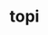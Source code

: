 ---
category: 4-letters
denotation: null
name: topi
reference_link: https://www.etymonline.com/word/topi
root_language: null
root_name: null
title: topi
type: free
word_sums:
- respelling: topi
  sum: 'Topi + '
---